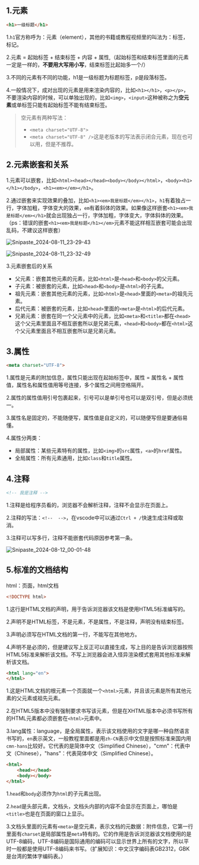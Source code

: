 ## 1.元素

```html
<h1>一级标题</h1>
```

1.`h1`官方称呼为：元素（element），其他的书籍或教程视频里的叫法为：标签，标记。

2.元素 = 起始标签 + 结束标签 + 内容 + 属性,（起始标签和结束标签里面的元素一定是一样的，**不要用大写用小写**，结束标签比起始多一个/）

3.不同的元素有不同的功能，h1是一级标题为标题标签，p是段落标签。

4.一般情况下，成对出现的元素是用来渲染内容的，比如`<h1></h1>`，`<p></p>`，不要渲染内容的时候，可以单独出现的，比如`<img>`，`<input>`这种被称之为**空元素**或单标签只能有起始标签不能有结束标签。

> 空元素有两种写法：
> - `<meta charset="UTF-8">`
> - `<meta charset="UTF-8" />`这是老版本的写法表示闭合元素，现在也可以用，但是不推荐。

## 2.元素嵌套和关系

1.元素可以嵌套，比如`<html><head></head><body></body></html>`，`<body><h1></h1></body>`，`<h1><em></em></h1>`。

2.通过嵌套来实现效果的叠加，比如`<h1><em>我是标题</em></h1>`，`h1`有着独占一行，字体加粗，字体变大的效果，`em`有着斜体的效果。如果像这样嵌套`<h1><em>我是标题</em></h1>`就会出现独占一行，字体加粗，字体变大，字体斜体的效果。（ps：错误的嵌套`<h1><em>我是标题</h1></em>`元素不能这样相互嵌套可能会出现乱码，不建议这样嵌套）

![Snipaste_2024-08-11_23-29-43](https://cdn.jsdelivr.net/gh/Chair-lin/tuchuang/img/Snipaste_2024-08-11_23-29-43.png)

![Snipaste_2024-08-11_23-32-49](https://cdn.jsdelivr.net/gh/Chair-lin/tuchuang/img/Snipaste_2024-08-11_23-32-49.png)

3.元素嵌套后的关系

- 父元素：嵌套其他元素的元素，比如`<html>`是`<head>`和`<body>`的父元素。
- 子元素：被嵌套的元素，比如`<head>`和`<body>`是`<html>`的子元素。
- 祖先元素：嵌套其他元素的元素，比如`<html>`是`<head>`里面的`<meta>`的祖先元素。
- 后代元素：被嵌套的元素，比如`<head>`里面的`<meta>`是`<html>`的后代元素。
- 兄弟元素：嵌套在同一个父元素中的元素，比如`<meta>`和`<title>`都在`<head>`这个父元素里面且不相互嵌套所以是兄弟元素，`<head>`和`<body>`都在`<html>`这个父元素里面且不相互嵌套所以是兄弟元素。

## 3.属性

```html
<meta charset="UTF-8">
```
1.属性是元素的附加信息，属性只能出现在起始标签中，属性 = 属性名 + 属性值，属性名和属性值用等号连接，多个属性之间用空格隔开。

2.属性的属性值用引号包裹起来，引号可以是单引号也可以是双引号，但是必须统一。

3.属性名是固定的，不能随便写，属性值是自定义的，可以随便写但是要通俗易懂。

4.属性分两类：

- 局部属性：某些元素特有的属性，比如`<img>`的`src`属性，`<a>`的`href`属性。
- 全局属性：所有元素通用，比如`class`和`title`属性。

## 4.注释

```html
<!-- 我是注释 -->
```

1.注释是给程序员看的，浏览器不会解析注释，注释不会显示在页面上。

2.注释的写法：`<!--  -->`，在vscode中可以通过`Ctrl + /`快速生成注释或取消。

3.注释可以写多行，注释不能嵌套代码原因参考第一条。

![Snipaste_2024-08-12_00-01-48](https://cdn.jsdelivr.net/gh/Chair-lin/tuchuang/img/Snipaste_2024-08-12_00-01-48.png)

## 5.标准的文档结构

html：页面，html文档

```html
<!DOCTYPE html>
```

1.这行是HTML文档的声明，用于告诉浏览器该文档是使用HTML5标准编写的。

2.声明不是HTML标签，不是元素，不是属性，不是注释，声明没有结束标签。

3.声明必须写在HTML文档的第一行，不能写在其他地方。

4.声明不是必须的，但是建议写上反正可以直接生成，写上目的是告诉浏览器按照HTML5标准来解析该文档。不写上浏览器会进入怪异渲染模式套用其他标准来解析该文档。

```html
<html lang="en">
</html>
```

1.这是HTML文档的根元素一个页面就一个`<html>`元素，并且该元素是所有其他元素的父元素或祖先元素。

2.在HTML5版本中没有强制要求书写该元素，但是在XHTML版本中必须书写所有的HTML元素都必须嵌套在`<html>`元素中。

3.lang属性：language，是全局属性，表示该文档使用的文字是哪一种自然语言书写的，`en`表示英文，一般教程里面都是用`zh-CN`表示中文但是按照标准来国内用`cmn-hans`比较好。它代表的是简体中文（Simplified Chinese），"cmn"：代表中文（Chinese），"hans"：代表简体中文（Simplified Chinese）。

```html
<html>
    <head></head>
    <body></body>
</html>
```
1.`head`和`body`必须作为`html`的子元素出现。

2.`head`是头部元素，文档头，文档头内部的内容不会显示在页面上，哪怕是`<title>`也是在页面的窗口上显示。

3.文档头里面的元素有`<meta>`是空元素，表示文档的元数据：附件信息，它第一行里面有`charset`是局部属性是`meta`特有的。它的作用是告诉浏览器该文档使用的是UTF-8编码，UTF-8编码是国际通用的编码可以显示世界上所有的文字，所以平时一般都是使用UTF-8编码来书写。（扩展知识：中文汉字编码表GB2312，GBK是台湾的繁体字编码表。）